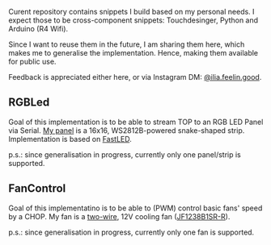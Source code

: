 Curent repository contains snippets I build based on my personal needs. I expect those to be cross-component snippets: Touchdesinger, Python and Arduino (R4 Wifi).

Since I want to reuse them in the future, I am sharing them here, which makes me to generalise the implementation. Hence, making them available for public use.

Feedback is appreciated either here, or via Instagram DM: [@ilia.feelin.good](https://www.instagram.com/ilia.feelin.good/).

## RGBLed

Goal of this implementation is to be able to stream TOP to an RGB LED Panel via Serial. [My panel](https://www.aliexpress.com/item/1005003901833984.html?spm=a2g0o.order_list.order_list_main.11.4db81802bIbykX) is a 16x16, WS2812B-powered snake-shaped strip. Implementation is based on [FastLED](https://github.com/FastLED/FastLED).

p.s.: since generalisation in progress, currently only one panel/strip is supported.

## FanControl

Goal of this implementatino is to be able to (PWM) control basic fans' speed by a CHOP. My fan is a [two-wire](https://youtu.be/UJK2JF8wOu8?t=67), 12V cooling fan ([JF1238B1SR-R](https://lomex.hu/pdf/jam/(jam)_jf1238-13.pdf)).

p.s.: since generalisation in progress, currently only one fan is supported.
